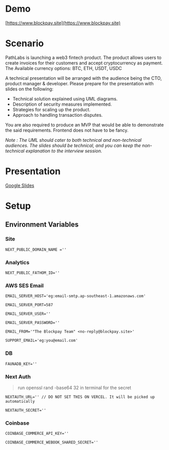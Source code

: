 # Demo

[https://www.blockpay.site](https://www.blockpay.site)

# Scenario

PathLabs is launching a web3 fintech product. The product allows users to create invoices for their customers and accept cryptocurrency as payment. The Available currency options: BTC, ETH, USDT, USDC

A technical presentation will be arranged with the audience being the CTO, product manager & developer. Please prepare for the presentation with slides on the following:
  
- Technical solution explained using UML diagrams.
- Description of security measures implemented.
- Strategies for scaling up the product.
- Approach to handling transaction disputes.
  
You are also required to produce an MVP that would be able to demonstrate the said requirements. Frontend does not have to be fancy.

*Note : The UML should cater to both technical and non-technical audiences. The slides should be technical, and you can keep the non-technical explanation to the interview session.*

# Presentation

[Google Slides](https://docs.google.com/presentation/d/1S3OhSilFrPoLA5hbtzQT28I3aIEutGOzjcHPx1Xt56o/edit?usp=sharing)

# Setup

## Environment Variables

### Site

`NEXT_PUBLIC_DOMAIN_NAME =''`

### Analytics

`NEXT_PUBLIC_FATHOM_ID=''`

### AWS SES Email

`EMAIL_SERVER_HOST='eg:email-smtp.ap-southeast-1.amazonaws.com'`

`EMAIL_SERVER_PORT=587`

`EMAIL_SERVER_USER=''`

`EMAIL_SERVER_PASSWORD=''`

`EMAIL_FROM='"The Blockpay Team" <no-reply@blockpay.site>'`

`SUPPORT_EMAIL='eg:you@email.com'`

### DB

`FAUNADB_KEY=''`

### Next Auth

> run openssl rand -base64 32 in terminal for the secret

`NEXTAUTH_URL='' // DO NOT SET THIS ON VERCEL. It will be picked up automatically`

`NEXTAUTH_SECRET=''`

### Coinbase

`COINBASE_COMMERCE_API_KEY=''`

`COINBASE_COMMERCE_WEBOOK_SHARED_SECRET=''`